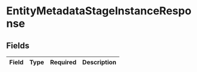 # EntityMetadataStageInstanceResponse


## Fields

| Field       | Type        | Required    | Description |
| ----------- | ----------- | ----------- | ----------- |